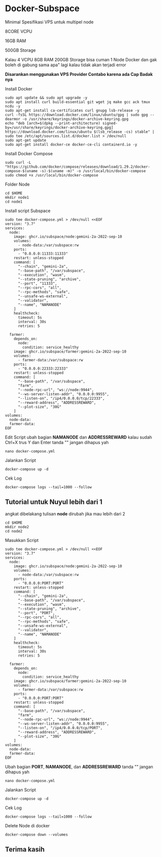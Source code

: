 # Docker-Subspace

Minimal Spesifikasi VPS untuk multipel node 

8CORE VCPU

16GB RAM

500GB Storage

Kalau 4 VCPU 8GB RAM 200GB Storage bisa cuman 1 Node Docker dan gak boleh di gabung sama apa" lagi kalau tidak akan terjadi error 

<strong>Disarankan menggunakan VPS Provider Contabo karena ada Cap Badak nya</strong>

Install Docker 
```
sudo apt update && sudo apt upgrade -y
sudo apt install curl build-essential git wget jq make gcc ack tmux ncdu -y
sudo apt-get install ca-certificates curl gnupg lsb-release -y
curl -fsSL https://download.docker.com/linux/ubuntu/gpg | sudo gpg --dearmor -o /usr/share/keyrings/docker-archive-keyring.gpg
echo "deb [arch=$(dpkg --print-architecture) signed-by=/usr/share/keyrings/docker-archive-keyring.gpg] https://download.docker.com/linux/ubuntu $(lsb_release -cs) stable" | sudo tee /etc/apt/sources.list.d/docker.list > /dev/null
sudo apt-get update
sudo apt-get install docker-ce docker-ce-cli containerd.io -y
```

Install Docker Compose
```
sudo curl -L "https://github.com/docker/compose/releases/download/1.29.2/docker-compose-$(uname -s)-$(uname -m)" -o /usr/local/bin/docker-compose
sudo chmod +x /usr/local/bin/docker-compose
```

Folder Node
```
cd $HOME
mkdir node1
cd node1
```

Install script Subspace
```
sudo tee docker-compose.yml > /dev/null <<EOF
version: "3.7"
services:
  node:
    image: ghcr.io/subspace/node:gemini-2a-2022-sep-10
    volumes:
      - node-data:/var/subspace:rw
    ports:
      - "0.0.0.0:11333:11333"
    restart: unless-stopped
    command: [
      "--chain", "gemini-2a",
      "--base-path", "/var/subspace",
      "--execution", "wasm",
      "--state-pruning", "archive",
      "--port", "11333",
      "--rpc-cors", "all",
      "--rpc-methods", "safe",
      "--unsafe-ws-external",
      "--validator",
      "--name", "NAMANODE"
    ]
    healthcheck:
      timeout: 5s
      interval: 30s
      retries: 5

  farmer:
    depends_on:
      node:
        condition: service_healthy
    image: ghcr.io/subspace/farmer:gemini-2a-2022-sep-10
    volumes:
      - farmer-data:/var/subspace:rw
    ports:
      - "0.0.0.0:22333:22333"
    restart: unless-stopped
    command: [
      "--base-path", "/var/subspace",
      "farm",
      "--node-rpc-url", "ws://node:9944",
      "--ws-server-listen-addr", "0.0.0.0:9955",
      "--listen-on", "/ip4/0.0.0.0/tcp/22333",
      "--reward-address", "ADDRESSREWARD",
      "--plot-size", "30G"
    ]
volumes:
  node-data:
  farmer-data:
EOF
```

Edit Script
ubah bagian <strong>NAMANODE</strong> dan <strong>ADDRESSREWARD</strong> kalau sudah Ctrl+X trus Y dan Enter tanda "" jangan dihapus yah
```
nano docker-compose.yml
```

Jalankan Script
```
docker-compose up -d
```

Cek Log
```
docker-compose logs --tail=1000 --follow
```

## <strong>Tutorial untuk Nuyul lebih dari 1 </strong>

angkat dibelakang tulisan <strong>node</strong> dirubah jika mau lebih dari 2
```
cd $HOME
mkdir node2
cd node2
```

Masukkan Script 
```
sudo tee docker-compose.yml > /dev/null <<EOF
version: "3.7"
services:
  node:
    image: ghcr.io/subspace/node:gemini-2a-2022-sep-10
    volumes:
      - node-data:/var/subspace:rw
    ports:
      - "0.0.0.0:PORT:PORT"
    restart: unless-stopped
    command: [
      "--chain", "gemini-2a",
      "--base-path", "/var/subspace",
      "--execution", "wasm",
      "--state-pruning", "archive",
      "--port", "PORT",
      "--rpc-cors", "all",
      "--rpc-methods", "safe",
      "--unsafe-ws-external",
      "--validator",
      "--name", "NAMANODE"
    ]
    healthcheck:
      timeout: 5s
      interval: 30s
      retries: 5

  farmer:
    depends_on:
      node:
        condition: service_healthy
    image: ghcr.io/subspace/farmer:gemini-2a-2022-sep-10
    volumes:
      - farmer-data:/var/subspace:rw
    ports:
      - "0.0.0.0:PORT:PORT"
    restart: unless-stopped
    command: [
      "--base-path", "/var/subspace",
      "farm",
      "--node-rpc-url", "ws://node:9944",
      "--ws-server-listen-addr", "0.0.0.0:9955",
      "--listen-on", "/ip4/0.0.0.0/tcp/PORT",
      "--reward-address", "ADDRESSREWARD",
      "--plot-size", "30G"
    ]
volumes:
  node-data:
  farmer-data:
EOF
```

Ubah bagian <strong>PORT</strong>, <strong>NAMANODE</strong>, dan <strong>ADDRESSREWARD</strong> tanda "" jangan dihapus yah
```
nano docker-compose.yml
```

Jalankan Script
```
docker-compose up -d
```

Cek Log
```
docker-compose logs --tail=1000 --follow
```

Delete Node di docker
```
docker-compose down --volumes
```

## Terima kasih
